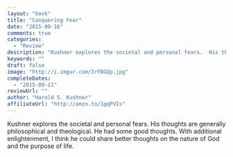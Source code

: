 ```yaml
---
layout: "book"
title: "Conquering Fear"
date: "2015-09-16"
comments: true
categories:
  - "Review"
description: "Kushner explores the societal and personal fears.  His thoughts are generally philosophical and theological.  He had some good thoughts.  With additio"
keywords: ""
draft: false
image: "http://i.imgur.com/3rFBGQp.jpg"
completeDates:
  - "2015-09-11"
reviewUrl: ""
author: "Harold S. Kushner"
affiliateUrl: "http://amzn.to/1gqPVIs"
---
```


Kushner explores the societal and personal fears.  His thoughts are generally philosophical and theological.  He had some good thoughts.  With additional enlightenment, I think he could share better thoughts on the nature of God and the purpose of life.
